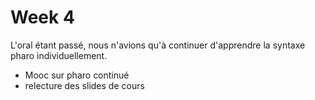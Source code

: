 # Week 4

L'oral étant passé, nous n'avions qu'à continuer d'apprendre la syntaxe pharo individuellement.

- Mooc sur pharo continué
- relecture des slides de cours